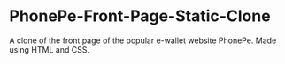 # PhonePe-Front-Page-Static-Clone
A clone of the front page of the popular e-wallet website PhonePe. Made using HTML and CSS.
